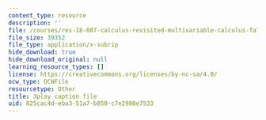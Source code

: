 ```yaml
---
content_type: resource
description: ''
file: /courses/res-18-007-calculus-revisited-multivariable-calculus-fall-2011/825cac4deba351a7b850c7e2980e7533_Brmq13Waa_Y.vtt
file_size: 39352
file_type: application/x-subrip
hide_download: true
hide_download_original: null
learning_resource_types: []
license: https://creativecommons.org/licenses/by-nc-sa/4.0/
ocw_type: OCWFile
resourcetype: Other
title: 3play caption file
uid: 825cac4d-eba3-51a7-b850-c7e2980e7533
---
```

